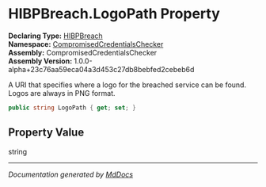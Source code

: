 ﻿<!--  
  <auto-generated>   
    The contents of this file were generated by a tool.  
    Changes to this file may be list if the file is regenerated  
  </auto-generated>   
-->

# HIBPBreach.LogoPath Property

**Declaring Type:** [HIBPBreach](../index.md)  
**Namespace:** [CompromisedCredentialsChecker](../../index.md)  
**Assembly:** CompromisedCredentialsChecker  
**Assembly Version:** 1.0.0\-alpha+23c76aa59eca04a3d453c27db8bebfed2cebeb6d

A URI that specifies where a logo for the breached service can be found. Logos are always in PNG format.

```csharp
public string LogoPath { get; set; }
```

## Property Value

string

___

*Documentation generated by [MdDocs](https://github.com/ap0llo/mddocs)*
